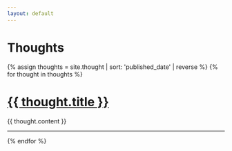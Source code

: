 ```yaml
---
layout: default
---
```


<h1 class="f0 normal mt0 mb4">Thoughts</h1>

{% assign thoughts = site.thought | sort: 'published_date' | reverse %}
{% for thought in thoughts %}


<h1 class="f1 normal mt0 mb4"><a href="/thought/{{ thought.name }}">{{ thought.title }}</a></h1>
<div class="content measure-wide lh-copy f2-ns">
        {{ thought.content }}
</div>

---

{% endfor %}


